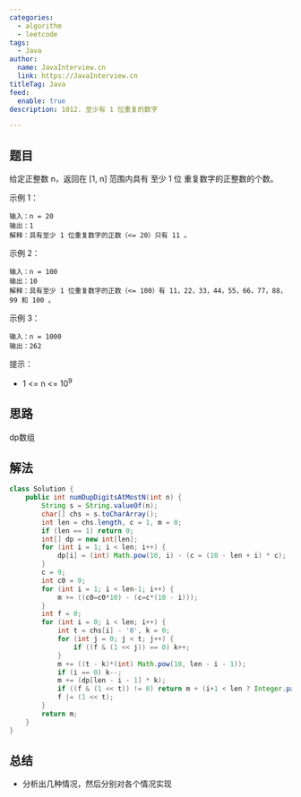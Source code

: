 ```yaml
---
categories:
  - algorithm
  - leetcode
tags:
  - Java
author: 
  name: JavaInterview.cn
  link: https://JavaInterview.cn
titleTag: Java
feed:
  enable: true
description: 1012. 至少有 1 位重复的数字

---
```


## 题目
给定正整数 n，返回在 [1, n] 范围内具有 至少 1 位 重复数字的正整数的个数。



示例 1：

    输入：n = 20
    输出：1
    解释：具有至少 1 位重复数字的正数（<= 20）只有 11 。
示例 2：

    输入：n = 100
    输出：10
    解释：具有至少 1 位重复数字的正数（<= 100）有 11，22，33，44，55，66，77，88，99 和 100 。
示例 3：

    输入：n = 1000
    输出：262


提示：
* 1 <= n <= 10<sup>9</sup>

## 思路

dp数组

## 解法
```java
class Solution {
    public int numDupDigitsAtMostN(int n) {
        String s = String.valueOf(n);
        char[] chs = s.toCharArray();
        int len = chs.length, c = 1, m = 0;
        if (len == 1) return 0;
        int[] dp = new int[len];
        for (int i = 1; i < len; i++) {
            dp[i] = (int) Math.pow(10, i) - (c = (10 - len + i) * c);
        }
        c = 9;
        int c0 = 9;
        for (int i = 1; i < len-1; i++) {
            m += ((c0=c0*10) - (c=c*(10 - i)));
        }
        int f = 0;
        for (int i = 0; i < len; i++) {
            int t = chs[i] - '0', k = 0;
            for (int j = 0; j < t; j++) {
                if ((f & (1 << j)) == 0) k++;
            }
            m += ((t - k)*(int) Math.pow(10, len - i - 1));
            if (i == 0) k--;
            m += (dp[len - i - 1] * k);
            if ((f & (1 << t)) != 0) return m + (i+1 < len ? Integer.parseInt(s.substring(i+1)) : 0) + 1;
            f |= (1 << t);
        }
        return m;
    }
}

```

## 总结

- 分析出几种情况，然后分别对各个情况实现 
